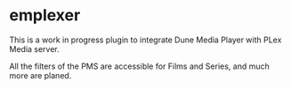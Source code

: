 emplexer
========

This is a work in progress plugin to integrate Dune Media Player with PLex Media server.

All the filters of the PMS are accessible for Films and Series, and much more are planed.
